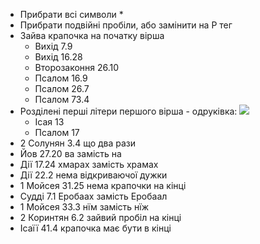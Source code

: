 - Прибрати всі символи *
- Прибрати подвійні пробіли, або замінити на P тег
- Зайва крапочка на початку вірша
  - Вихід 7.9
  - Вихід 16.28
  - Второзаконня 26.10
  - Псалом 16.9
  - Псалом 26.7
  - Псалом 73.4
- Розділені перші літери першого вірша - одруківка: ![](https://i.imgur.com/q47XbyM.jpeg)
  - Ісая 13
  - Псалом 17
- 2 Солунян 3.4 що два рази
- Йов 27.20 ва замість на
- Дії 17.24 хмарах замість храмах
- Дії 22.2 нема відкриваючої дужки
- 1 Мойсея 31.25 нема крапочки на кінці
- Судді 7.1 Еробаах замість Еробаал 
- 1 Мойсея 33.3 нїм замість нїж 
- 2 Коринтян 6.2 зайвий пробіл на кінці
- Ісаїї 41.4 крапочка має бути в кінці